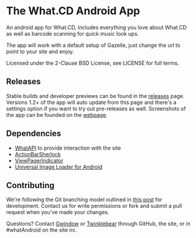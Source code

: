 The What.CD Android App
===
An android app for What.CD, includes everything you love about What.CD as well as barcode scanning for quick music look ups.

The app will work with a default setup of Gazelle, just change the url to point to your site and enjoy. 

Licensed under the 2-Clause BSD License, see LICENSE for full terms.

Releases
--
Stable builds and developer previews can be found in the [releases](https://github.com/Gwindow/WhatAndroid/releases) page. Versions 1.2+ of the app will auto update from this page and there's a settings option if you want to try out pre-releases as well.
Screenshots of the app can be founded on the [webpage](http://gwindow.github.io/WhatAndroid/).

Dependencies
--
- [WhatAPI](https://github.com/Gwindow/WhatAPI) to provide interaction with the site
- [ActionBarSherlock](http://actionbarsherlock.com/)
- [ViewPagerIndicator](http://viewpagerindicator.com/) 
- [Universal Image Loader for Android](https://github.com/nostra13/Android-Universal-Image-Loader) 

Contributing
--
We're following the Git branching model outlined in [this post](http://nvie.com/posts/a-successful-git-branching-model/) for development. Contact us for write permissions or fork and submit a pull request when you've made your changes.

Questions? Contact [Gwindow](https://github.com/Gwindow/) or [Twinklebear](https://github.com/Twinklebear) through GitHub, the site, or in #whatAndroid on the site irc.

